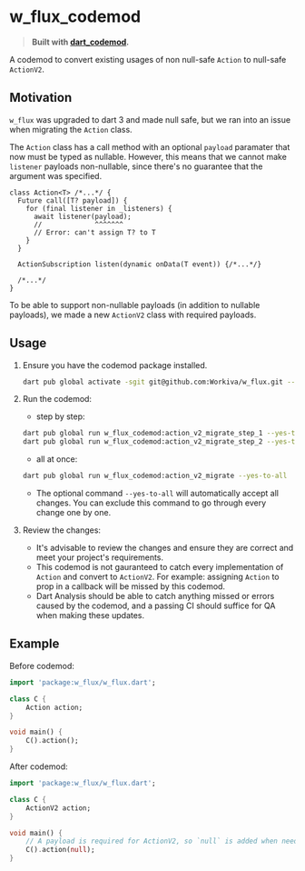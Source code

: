 # w_flux_codemod

> **Built with [dart_codemod][dart_codemod].**

A codemod to convert existing usages of non null-safe `Action` to null-safe `ActionV2`.

## Motivation

`w_flux` was upgraded to dart 3 and made null safe, but we ran into an issue when migrating the `Action` class.

The `Action` class has a call method with an optional `payload` paramater that now must be typed as nullable. However, this means that we cannot make `listener` payloads non-nullable, since there's no guarantee that the argument was specified.

```
class Action<T> /*...*/ {
  Future call([T? payload]) { 
    for (final listener in _listeners) {
      await listener(payload);
      //             ^^^^^^^
      // Error: can't assign T? to T
    }
  }
  
  ActionSubscription listen(dynamic onData(T event)) {/*...*/}
  
  /*...*/
}
```

To be able to support non-nullable payloads (in addition to nullable payloads), we made a new `ActionV2` class with required payloads.

## Usage

1. Ensure you have the codemod package installed.
    ```bash
    dart pub global activate -sgit git@github.com:Workiva/w_flux.git --git-path=w_flux_codemod
    ```

2. Run the codemod:

    - step by step:
    ```bash
    dart pub global run w_flux_codemod:action_v2_migrate_step_1 --yes-to-all
    dart pub global run w_flux_codemod:action_v2_migrate_step_2 --yes-to-all
    ```

    - all at once:
    ```bash
    dart pub global run w_flux_codemod:action_v2_migrate --yes-to-all
    ```

    - The optional command `--yes-to-all` will automatically accept all changes. You can exclude this command to go through every change one by one.

3. Review the changes:

    - It's advisable to review the changes and ensure they are correct and meet your project's requirements.
    - This codemod is not gauranteed to catch every implementation of `Action` and convert to `ActionV2`. For example: assigning `Action` to prop in a callback will be missed by this codemod.
    - Dart Analysis should be able to catch anything missed or errors caused by the codemod, and a passing CI should suffice for QA when making these updates.


## Example

Before codemod:

```dart
import 'package:w_flux/w_flux.dart';

class C {
    Action action;
} 

void main() {
    C().action();
}
```

After codemod:

```dart
import 'package:w_flux/w_flux.dart';

class C {
    ActionV2 action;
} 

void main() {
    // A payload is required for ActionV2, so `null` is added when needed.
    C().action(null);
}
```

[dart_codemod]: https://github.com/Workiva/dart_codemod